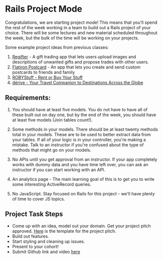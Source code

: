 # Rails Project Mode

Congratulations, we are starting project mode! This means that you'll spend the rest of the week working in a team to build out a Rails project of your choice. There will be some lectures and new material scheduled throughout the week, but the bulk of the time will be working on your projects.


Some example project ideas from previous classes:

1. [Regifter](http://regifter.herokuapp.com/) - A gift trading app that lets users upload images and descriptions of unwanted gifts and propose trades with other users.
1. [Flatiron Postcard](http://flatironpostcard.herokuapp.com/) - An app that lets you create and send custom postcards to friends and family
1. [ROBYStuff - Rent or Buy Your Stuff](https://stark-falls-90133.herokuapp.com/listings)
1. [dérive - Your Travel Companion to Destinations Across the Globe](https://derive-fis.herokuapp.com/)


## Requirements:

1. You should have at least five models. You do not have to have all of these built out on day one, but by the end of the week, you should have at least five models (Join tables count!).

2. Some methods in your models. There should be at least twenty methods total in your models. These are to be used to better extract data from your tables. If all of your logic is in your controller, you're making a mistake.  Talk to an instructor if you're confused about the type of methods that might go on your models.

3. No APIs until you get approval from an instructor.  If your app completely works with dummy data and you have time left over, you can ask an instructor if you can start working with an API.

4. An analytics page - The main learning goal of this is to get you to write some interesting ActiveRecord queries.

5. No JavaScript. Stay focused on Rails for this project - we'll have plenty of time to cover JS topics. 

## Project Task Steps
- Come up with an idea, model out your domain. Get your project pitch approved. [Here](https://docs.google.com/document/d/1GfTDCwFGCAnvEhxhzfwbd4OHJZCQgsii0PLX6x_QCMA/edit) is the template for the project pitch.
- Build out features. 
- Start styling and cleaning up issues. 
- Present to your cohort!
- Submit Github link and video [here](https://docs.google.com/spreadsheets/d/1vdkwgz4z06BYKYmr13eLKtWDAyzsPAPKquIE6dSOX50/edit#gid=422835216)

